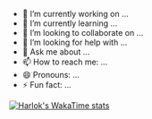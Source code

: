 - 🔭 I’m currently working on ...
- 🌱 I’m currently learning ...
- 👯 I’m looking to collaborate on ...
- 🤔 I’m looking for help with ...
- 💬 Ask me about ...
- 📫 How to reach me: ...
- 😄 Pronouns: ...
- ⚡ Fun fact: ...


[![Harlok's WakaTime stats](https://github-readme-stats.vercel.app/api/wakatime?username=joelbaldapan)](https://github.com/anuraghazra/github-readme-stats)
